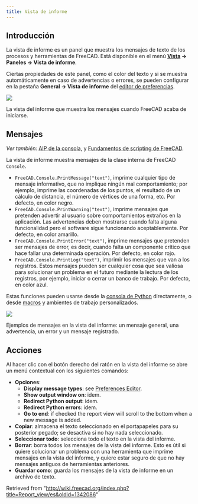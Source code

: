 ```yaml
---
title: Vista de informe
---
```

## Introducción

La vista de informe es un panel que muestra los mensajes de texto de los procesos y herramientas de FreeCAD. Está disponible en el menú **[Vista](/Std_View_Menu/es "Std View Menu/es") → Paneles → Vista de informe**.

Ciertas propiedades de este panel, como el color del texto y si se muestra automáticamente en caso de advertencias o errores, se pueden configurar en la pestaña **General → Vista de informe** del [editor de preferencias](/Preferences_Editor#Report_view/es "Preferences Editor").

![](/images/FreeCAD_Report_view.png)

La vista del informe que muestra los mensajes cuando FreeCAD acaba de iniciarse.

## Mensajes

*Ver también:* [AIP de la consola](/Console_API/es "Console API/es"), y [Fundamentos de scripting de FreeCAD](/FreeCAD_Scripting_Basics/es "FreeCAD Scripting Basics/es").

La vista de informe muestra mensajes de la clase interna de FreeCAD `Console`.

* `FreeCAD.Console.PrintMessage("text")`, imprime cualquier tipo de mensaje informativo, que no implique ningún mal comportamiento; por ejemplo, imprime las coordenadas de los puntos, el resultado de un cálculo de distancia, el número de vértices de una forma, etc. Por defecto, en color negro.
* `FreeCAD.Console.PrintWarning("text")`, imprime mensajes que pretenden advertir al usuario sobre comportamientos extraños en la aplicación. Las advertencias deben mostrarse cuando falta alguna funcionalidad pero el software sigue funcionando aceptablemente. Por defecto, en color amarillo.
* `FreeCAD.Console.PrintError("text")`, imprime mensajes que pretenden ser mensajes de error, es decir, cuando falta un componente crítico que hace fallar una determinada operación. Por defecto, en color rojo.
* `FreeCAD.Console.PrintLog("text")`, imprimir los mensajes que van a los registros. Estos mensajes pueden ser cualquier cosa que sea valiosa para solucionar un problema en el futuro mediante la lectura de los registros, por ejemplo, iniciar o cerrar un banco de trabajo. Por defecto, en color azul.

Estas funciones pueden usarse desde la [consola de Python](/Python_console/es "Python console/es") directamente, o desde [macros](/Macros/es "Macros/es") y ambientes de trabajo personalizados.

![](/images/FreeCAD_Report_view_example.png)

Ejemplos de mensajes en la vista del informe: un mensaje general, una advertencia, un error y un mensaje registrado.

## Acciones

Al hacer clic con el botón derecho del ratón en la vista del informe se abre un menú contextual con los siguientes comandos:

* **Opciones**:
  + **Display message types**: see [Preferences Editor](/Preferences_Editor#Output_window "Preferences Editor").
  + **Show output window on**: idem.
  + **Redirect Python output**: idem.
  + **Redirect Python errors**: idem.
  + **Go to end**: if checked the report view will scroll to the bottom when a new message is added.
* **Copiar**: almacena el texto seleccionado en el portapapeles para su posterior pegado; se desactiva si no hay nada seleccionado.
* **Seleccionar todo**: selecciona todo el texto en la vista del informe.
* **Borrar**: borra todos los mensajes de la vista del informe. Esto es útil si quiere solucionar un problema con una herramienta que imprime mensajes en la vista del informe, y quiere estar seguro de que no hay mensajes antiguos de herramientas anteriores.
* **Guardar como**: guarda los mensajes de la vista de informe en un archivo de texto.

Retrieved from "<http://wiki.freecad.org/index.php?title=Report_view/es&oldid=1342086>"